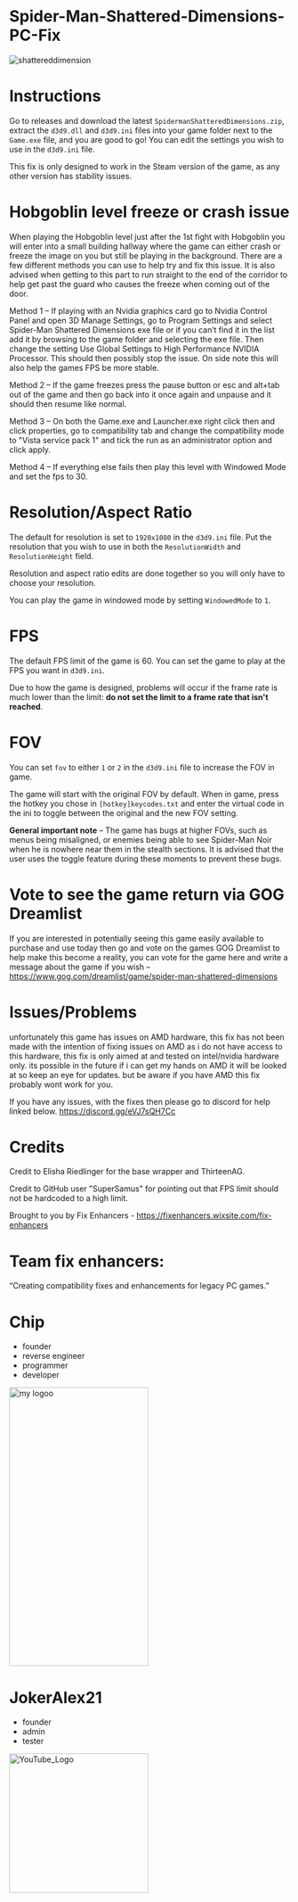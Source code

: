 # Spider-Man-Shattered-Dimensions-PC-Fix

![shattereddimension](https://github.com/user-attachments/assets/d462980f-5290-4249-a518-e98806c0dcb6)

# Instructions
Go to releases and download the latest `SpidermanShatteredDimensions.zip`, extract the `d3d9.dll` and `d3d9.ini` files into your game folder next to the `Game.exe` file, and you are good to go! You can edit the settings you wish to use in the `d3d9.ini` file.

This fix is only designed to work in the Steam version of the game, as any other version has stability issues.

# Hobgoblin level freeze or crash issue
When playing the Hobgoblin level just after the 1st fight with Hobgoblin you will enter into a small building hallway where the game can either crash or freeze the image on you but still be playing in the background. There are a few different methods you can use to help try and fix this issue. It is also advised when getting to this part to run straight to the end of the corridor to help get past the guard who causes the freeze when coming out of the door.

Method 1 – If playing with an Nvidia graphics card go to Nvidia Control Panel and open 3D Manage Settings, go to Program Settings and select Spider-Man Shattered Dimensions exe file or if you can’t find it in the list add it by browsing to the game folder and selecting the exe file. Then change the setting Use Global Settings to High Performance NVIDIA Processor. This should then possibly stop the issue. On side note this will also help the games FPS be more stable.

Method 2 – If the game freezes press the pause button or esc and alt+tab out of the game and then go back into it once again and unpause and it should then resume like normal.

Method 3 – On both the Game.exe and Launcher.exe right click then and click properties, go to compatibility tab and change the compatibility mode to "Vista service pack 1" and tick the run as an administrator option and click apply.

Method 4 – If everything else fails then play this level with Windowed Mode and set the fps to 30.

# Resolution/Aspect Ratio
The default for resolution is set to `1920x1080` in the `d3d9.ini` file. Put the resolution that you wish to use in both the `ResolutionWidth` and `ResolutionHeight` field.

Resolution and aspect ratio edits are done together so you will only have to choose your resolution.

You can play the game in windowed mode by setting `WindowedMode` to `1`.

# FPS
The default FPS limit of the game is 60. You can set the game to play at the FPS you want in `d3d9.ini`.

Due to how the game is designed, problems will occur if the frame rate is much lower than the limit: **do not set the limit to a frame rate that isn't reached**.

# FOV
You can set `fov` to either `1` or `2` in the `d3d9.ini` file to increase the FOV in game.

The game will start with the original FOV by default. When in game, press the hotkey you chose in `[hotkey]keycodes.txt` and enter the virtual code in the ini to toggle between the original and the new FOV setting.

**General important note** – The game has bugs at higher FOVs, such as menus being misaligned, or enemies being able to see Spider-Man Noir when he is nowhere near them in the stealth sections. It is advised that the user uses the toggle feature during these moments to prevent these bugs.

# Vote to see the game return via GOG Dreamlist
If you are interested in potentially seeing this game easily available to purchase and use today then go and vote on the games GOG Dreamlist to help make this become a reality, you can vote for the game here and write a message about the game if you wish – https://www.gog.com/dreamlist/game/spider-man-shattered-dimensions 

# Issues/Problems
unfortunately this game has issues on AMD hardware, this fix has not been made with the intention of fixing issues on AMD as i do not have access to this hardware, this fix is only aimed at and tested on 
intel/nvidia hardware only. its possible in the future if i can get my hands on AMD it will be looked at so keep an eye for updates.
but be aware if you have AMD this fix probably wont work for you.

If you have any issues, with the fixes then please go to discord for help linked below. https://discord.gg/eVJ7sQH7Cc

# Credits

Credit to Elisha Riedlinger for the base wrapper and ThirteenAG.

Credit to GitHub user "SuperSamus" for pointing out that FPS limit should not be hardcoded to a high limit.

Brought to you by Fix Enhancers - https://fixenhancers.wixsite.com/fix-enhancers

# Team fix enhancers:
“Creating compatibility fixes and enhancements for legacy PC games.”

# Chip
- founder
- reverse engineer
- programmer
- developer
  
<img width="250" height="500" alt="my logoo" src="https://github.com/user-attachments/assets/9bb13d3f-0734-4f1d-b68f-14114b13744a" />


# JokerAlex21 
- founder
- admin
- tester 

<img width="250" height="250" alt="YouTube_Logo" src="https://github.com/user-attachments/assets/5c7204ca-4bca-4673-8117-965732e7ee6d" />

